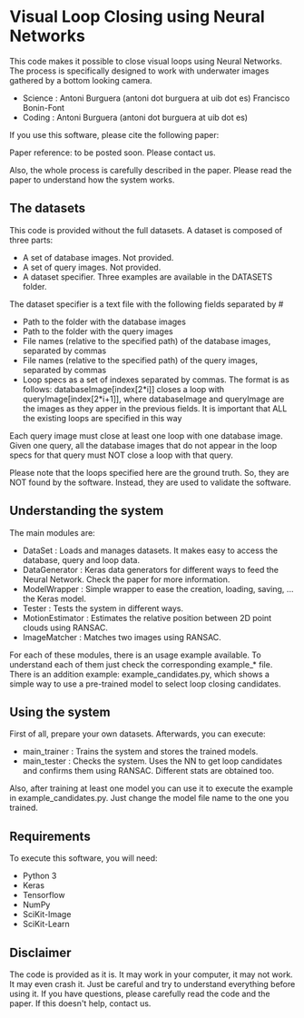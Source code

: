 # Visual Loop Closing using Neural Networks

This code makes it possible to close visual loops using Neural Networks. The process is specifically designed to work with underwater images gathered by a bottom looking camera.

* Science : Antoni Burguera (antoni dot burguera at uib dot es)
            Francisco Bonin-Font
* Coding  : Antoni Burguera (antoni dot burguera at uib dot es)

If you use this software, please cite the following paper:

Paper reference: to be posted soon. Please contact us.

Also, the whole process is carefully described in the paper. Please read the paper to understand how the system works.

## The datasets

This code is provided without the full datasets. A dataset is composed of three parts:

* A set of database images. Not provided.
* A set of query images. Not provided.
* A dataset specifier. Three examples are available in the DATASETS folder.

The dataset specifier is a text file with the following fields separated by #

* Path to the folder with the database images
* Path to the folder with the query images
* File names (relative to the specified path) of the database images, separated by commas
* File names (relative to the specified path) of the query images, separated by commas
* Loop specs as a set of indexes separated by commas. The format is as follows: databaseImage[index[2\*i]] closes a loop with queryImage[index[2\*i+1]], where databaseImage and queryImage are the images as they apper in the previous fields. It is important that ALL the existing loops are specified in this way

Each query image must close at least one loop with one database image. Given one query, all the database images that do not appear in the loop specs for that query must NOT close a loop with that query.

Please note that the loops specified here are the ground truth. So, they are NOT found by the software. Instead, they are used to validate the software.

## Understanding the system

The main modules are:

* DataSet : Loads and manages datasets. It makes easy to access the database, query and loop data.
* DataGenerator : Keras data generators for different ways to feed the Neural Network. Check the paper for more information.
* ModelWrapper : Simple wrapper to ease the creation, loading, saving, ... the Keras model.
* Tester : Tests the system in different ways.
* MotionEstimator : Estimates the relative position between 2D point clouds using RANSAC.
* ImageMatcher : Matches two images using RANSAC.

For each of these modules, there is an usage example available. To understand each of them just check the corresponding example_* file. There is an addition example: example_candidates.py, which shows a simple way to use a pre-trained model to select loop closing candidates.

## Using the system

First of all, prepare your own datasets. Afterwards, you can execute:

* main_trainer : Trains the system and stores the trained models.
* main_tester : Checks the system. Uses the NN to get loop candidates and confirms them using RANSAC. Different stats are obtained too.

Also, after training at least one model you can use it to execute the example in example_candidates.py. Just change the model file name to the one you trained.

## Requirements

To execute this software, you will need:

* Python 3
* Keras
* Tensorflow
* NumPy
* SciKit-Image
* SciKit-Learn

## Disclaimer

The code is provided as it is. It may work in your computer, it may not work. It may even crash it. Just be careful and try to understand everything before using it. If you have questions, please carefully read the code and the paper. If this doesn't help, contact us.